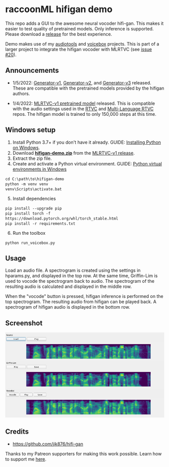 # raccoonML hifigan demo

This repo adds a GUI to the awesome neural vocoder hifi-gan. This makes it easier to test quality of pretrained models. Only inference is supported. Please download a [release](https://github.com/raccoonML/hifigan-demo/releases) for the best experience.

Demo makes use of my [audiotools](https://github.com/raccoonML/audiotools) and [voicebox](https://github.com/raccoonML/voicebox) projects. This is part of a larger project to integrate the hifigan vocoder with MLRTVC (see [issue #20](https://github.com/sveneschlbeck/Multi-Language-RTVC/issues/20)).

## Announcements

* 1/5/2022: [Generator-v1](https://github.com/raccoonML/hifigan-demo/releases/tag/Generator-v1), [Generator-v2](https://github.com/raccoonML/hifigan-demo/releases/tag/Generator-v2), and [Generator-v3](https://github.com/raccoonML/hifigan-demo/releases/tag/Generator-v3) released. These are compatible with the pretrained models provided by the hifigan authors.

* 1/4/2022: [MLRTVC-v1 pretrained model](https://github.com/raccoonML/hifigan-demo/releases/tag/MLRTVC-v1) released. This is compatible with the audio settings used in the [RTVC](https://github.com/CorentinJ/Real-Time-Voice-Cloning) and [Multi-Language RTVC](https://github.com/sveneschlbeck/Multi-Language-RTVC) repos. The hifigan model is trained to only 150,000 steps at this time.

## Windows setup

1. Install Python 3.7+ if you don't have it already. GUIDE: [Installing Python on Windows](https://www.patreon.com/posts/guide-install-in-59934677).
2. Download [**hifigan-demo.zip**](https://github.com/raccoonML/hifigan-demo/releases/download/MLRTVC-v1/hifigan-demo.zip) from the [MLRTVC-v1 release](https://github.com/raccoonML/hifigan-demo/releases/tag/MLRTVC-v1).
3. Extract the zip file.
4. Create and activate a Python virtual environment. GUIDE: [Python virtual environments in Windows](https://www.patreon.com/posts/guide-python-in-59936054)
```
cd C:\path\to\hifigan-demo
python -m venv venv
venv\Scripts\activate.bat
```
5. Install dependencies
```
pip install --upgrade pip
pip install torch -f https://download.pytorch.org/whl/torch_stable.html
pip install -r requirements.txt
```
6. Run the toolbox
```
python run_voicebox.py
```

## Usage

Load an audio file. A spectrogram is created using the settings in hparams.py, and displayed in the top row. At the same time, Griffin-Lim is used to vocode the spectrogram back to audio. The spectrogram of the resulting audio is calculated and displayed in the middle row.

When the "vocode" button is pressed, hifigan inference is performed on the top spectrogram. The resulting audio from hifigan can be played back. A spectrogram of hifigan audio is displayed in the bottom row.

## Screenshot

<img src="https://github.com/raccoonML/hifigan-demo/blob/master/screenshot.png?raw=true">

## Credits
* https://github.com/jik876/hifi-gan

Thanks to my Patreon supporters for making this work possible. Learn how to support me [here](https://www.patreon.com/raccoonML).
